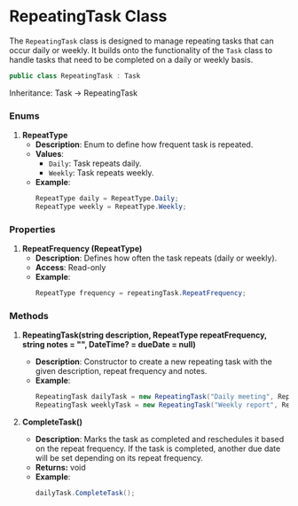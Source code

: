 # RepeatingTask Class

The `RepeatingTask` class is designed to manage repeating tasks that can occur daily or weekly. It builds onto the functionality of the `Task` class to handle tasks that need to be completed on a daily or weekly basis.
```csharp
public class RepeatingTask : Task
```
Inheritance: Task → RepeatingTask


### Enums

1. **RepeatType**
   - **Description**: Enum to define how frequent task is repeated.
   - **Values**:
     - `Daily`: Task repeats daily.
     - `Weekly`: Task repeats weekly.
   - **Example**:
     ```csharp
     RepeatType daily = RepeatType.Daily;
     RepeatType weekly = RepeatType.Weekly;
     ```

### Properties

1. **RepeatFrequency (RepeatType)**
   - **Description**: Defines how often the task repeats (daily or weekly).
   - **Access**: Read-only
   - **Example**:
     ```csharp
     RepeatType frequency = repeatingTask.RepeatFrequency;
     ```

### Methods

1. **RepeatingTask(string description, RepeatType repeatFrequency, string notes = "", DateTime? = dueDate = null)**
   - **Description**: Constructor to create a new repeating task with the given description, repeat frequency and notes.
   - **Example**:
     ```csharp
     RepeatingTask dailyTask = new RepeatingTask("Daily meeting", RepeatType.Daily, "Discuss daily assignment");
     RepeatingTask weeklyTask = new RepeatingTask("Weekly report", RepeatType.Weekly, "Report weekly project progress");
     ```

2. **CompleteTask()**
   - **Description**: Marks the task as completed and reschedules it based on the repeat frequency. If the task is completed, another due date will be set depending on its repeat frequency.
   - **Returns:** void
   - **Example**:
     ```csharp
     dailyTask.CompleteTask();
     ```